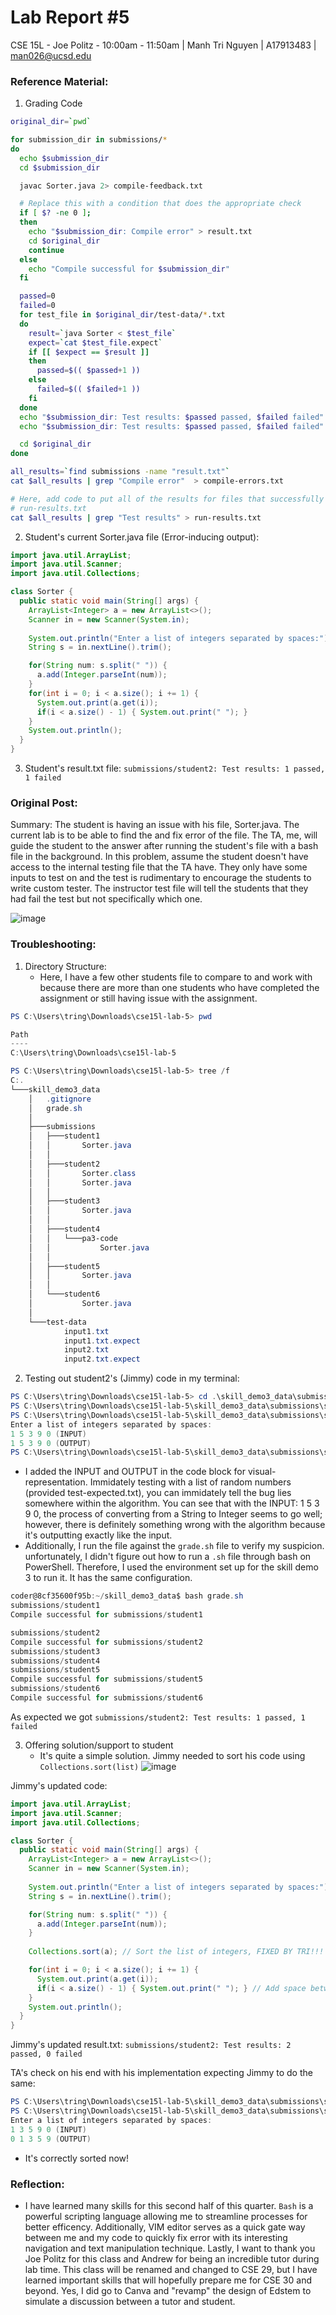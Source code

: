# Lab Report #5
CSE 15L - Joe Politz - 10:00am - 11:50am | Manh Tri Nguyen | A17913483 | man026@ucsd.edu

### Reference Material:
1. Grading Code
```bash
original_dir=`pwd`

for submission_dir in submissions/*
do
  echo $submission_dir
  cd $submission_dir

  javac Sorter.java 2> compile-feedback.txt

  # Replace this with a condition that does the appropriate check
  if [ $? -ne 0 ];
  then
    echo "$submission_dir: Compile error" > result.txt    
    cd $original_dir
    continue
  else
    echo "Compile successful for $submission_dir"
  fi

  passed=0
  failed=0
  for test_file in $original_dir/test-data/*.txt
  do
    result=`java Sorter < $test_file`
    expect=`cat $test_file.expect`
    if [[ $expect == $result ]]
    then
      passed=$(( $passed+1 ))
    else
      failed=$(( $failed+1 ))
    fi
  done
  echo "$submission_dir: Test results: $passed passed, $failed failed" > result.txt
  echo "$submission_dir: Test results: $passed passed, $failed failed" > result1.txt

  cd $original_dir
done

all_results=`find submissions -name "result.txt"`
cat $all_results | grep "Compile error"  > compile-errors.txt

# Here, add code to put all of the results for files that successfully ran into
# run-results.txt
cat $all_results | grep "Test results" > run-results.txt
```
2. Student's current Sorter.java file (Error-inducing output):
```java
import java.util.ArrayList;
import java.util.Scanner;
import java.util.Collections;

class Sorter {
  public static void main(String[] args) {
    ArrayList<Integer> a = new ArrayList<>();
    Scanner in = new Scanner(System.in);
    
    System.out.println("Enter a list of integers separated by spaces:");
    String s = in.nextLine().trim();

    for(String num: s.split(" ")) {
      a.add(Integer.parseInt(num));
    }
    for(int i = 0; i < a.size(); i += 1) {
      System.out.print(a.get(i));
      if(i < a.size() - 1) { System.out.print(" "); }
    }
    System.out.println();
  }
}
```

3. Student's result.txt file:
`submissions/student2: Test results: 1 passed, 1 failed`

### Original Post:
Summary: The student is having an issue with his file, Sorter.java. The current lab is to be able to find the and fix error of the file. The TA, me, will guide the student to the answer after running the student's file with a bash file in the background. In this problem, assume the student doesn't have access to the internal testing file that the TA have. They only have some inputs to test on and the test is rudimentary to encourage the students to write custom tester. The instructor test file will tell the students that they had fail the test but not specifically which one.

![image](https://github.com/man3ng/cse15l-lab-reports/assets/141669725/601d7589-8464-4c49-917d-64f89e42c188)

### Troubleshooting:
1. Directory Structure:
   - Here, I have a few other students file to compare to and work with because there are more than one students who have completed the assignment or still having issue with the assignment.
```PowerShell
PS C:\Users\tring\Downloads\cse15l-lab-5> pwd

Path
----
C:\Users\tring\Downloads\cse15l-lab-5

PS C:\Users\tring\Downloads\cse15l-lab-5> tree /f
C:.
└───skill_demo3_data
    │   .gitignore
    │   grade.sh
    │
    ├───submissions
    │   ├───student1
    │   │       Sorter.java
    │   │
    │   ├───student2
    │   │       Sorter.class
    │   │       Sorter.java
    │   │
    │   ├───student3
    │   │       Sorter.java
    │   │
    │   ├───student4
    │   │   └───pa3-code
    │   │           Sorter.java
    │   │
    │   ├───student5
    │   │       Sorter.java
    │   │
    │   └───student6
    │           Sorter.java
    │
    └───test-data
            input1.txt
            input1.txt.expect
            input2.txt
            input2.txt.expect
```
2. Testing out student2's (Jimmy) code in my terminal:
```PowerShell
PS C:\Users\tring\Downloads\cse15l-lab-5> cd .\skill_demo3_data\submissions\student2\
PS C:\Users\tring\Downloads\cse15l-lab-5\skill_demo3_data\submissions\student2> javac .\Sorter.java
PS C:\Users\tring\Downloads\cse15l-lab-5\skill_demo3_data\submissions\student2> java Sorter
Enter a list of integers separated by spaces:
1 5 3 9 0 (INPUT)
1 5 3 9 0 (OUTPUT)
PS C:\Users\tring\Downloads\cse15l-lab-5\skill_demo3_data\submissions\student2>
```
- I added the INPUT and OUTPUT in the code block for visual-representation. Immidately testing with a list of random numbers (provided test-expected.txt), you can immidately tell the bug lies somewhere within the algorithm. You can see that with the INPUT: 1 5 3 9 0, the process of converting from a String to Integer seems to go well; however, there is definitely something wrong with the algorithm because it's outputting exactly like the input.
- Additionally, I run the file against the `grade.sh` file to verify my suspicion. unfortunately, I didn't figure out how to run a `.sh` file through bash on PowerShell. Therefore, I used the environment set up for the skill demo 3 to run it. It has the same configuration.
```PowerShell
coder@8cf35600f95b:~/skill_demo3_data$ bash grade.sh
submissions/student1
Compile successful for submissions/student1

submissions/student2
Compile successful for submissions/student2
submissions/student3
submissions/student4
submissions/student5
Compile successful for submissions/student5
submissions/student6
Compile successful for submissions/student6
```
As expected we got `submissions/student2: Test results: 1 passed, 1 failed`

3. Offering solution/support to student
   - It's quite a simple solution. Jimmy needed to sort his code using `Collections.sort(list)`
![image](https://github.com/man3ng/cse15l-lab-reports/assets/141669725/6a066c6f-cce3-4e65-bc8e-bd39551905aa)

Jimmy's updated code:
```java
import java.util.ArrayList;
import java.util.Scanner;
import java.util.Collections;

class Sorter {
  public static void main(String[] args) {
    ArrayList<Integer> a = new ArrayList<>();
    Scanner in = new Scanner(System.in);
    
    System.out.println("Enter a list of integers separated by spaces:");
    String s = in.nextLine().trim();

    for(String num: s.split(" ")) {
      a.add(Integer.parseInt(num));
    }
    
    Collections.sort(a); // Sort the list of integers, FIXED BY TRI!!!

    for(int i = 0; i < a.size(); i += 1) {
      System.out.print(a.get(i));
      if(i < a.size() - 1) { System.out.print(" "); } // Add space between integers
    }
    System.out.println();
  }
}
```
Jimmy's updated result.txt:
`submissions/student2: Test results: 2 passed, 0 failed`

TA's check on his end with his implementation expecting Jimmy to do the same:
```PowerShell
PS C:\Users\tring\Downloads\cse15l-lab-5\skill_demo3_data\submissions\student2> javac Sorter.java
PS C:\Users\tring\Downloads\cse15l-lab-5\skill_demo3_data\submissions\student2> java Sorter
Enter a list of integers separated by spaces:
1 3 5 9 0 (INPUT)
0 1 3 5 9 (OUTPUT)
```
  - It's correctly sorted now!
### Reflection:
- I have learned many skills for this second half of this quarter. `Bash` is a powerful scripting language allowing me to streamline processes for better efficency. Additionally, VIM editor serves as a quick gate way between me and my code to quickly fix error with its interesting navigation and text manipulation technique. Lastly, I want to thank you Joe Politz for this class and Andrew for being an incredible tutor during lab time. This class will be renamed and changed to CSE 29, but I have learned important skills that will hopefully prepare me for CSE 30 and beyond. Yes, I did go to Canva and "revamp" the design of Edstem to simulate a discussion between a tutor and student.
